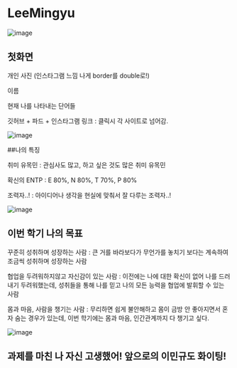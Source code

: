 # LeeMingyu

![image](https://github.com/3rd-PARD-WEB-PART/LeeMingyu/assets/130739811/68cccd8c-81a9-48fe-b79d-2936ca5c438b)
## 첫화면

개인 사진 (인스타그램 느낌 나게 border를 double로!)

이름

현재 나를 나타내는 단어들

깃허브 + 파드 + 인스타그램 링크 : 클릭시 각 사이트로 넘어감.

![image](https://github.com/3rd-PARD-WEB-PART/LeeMingyu/assets/130739811/efdd8a67-9913-4f37-bf4a-e92ab629f89e)

##나의 특징

취미 유목민 : 관심사도 많고, 하고 싶은 것도 많은 취미 유목민

확신의 ENTP : E 80%, N 80%, T 70%, P 80% 

조력자..! : 아이디어나 생각을 현실에 맞춰서 잘 다루는 조력자..!


![image](https://github.com/3rd-PARD-WEB-PART/LeeMingyu/assets/130739811/a3515091-e570-4f9f-bd2e-84d3a739aba5)

## 이번 학기 나의 목표

꾸준히 성취하며 성장하는 사람 : 큰 거를 바라보다가 무언가를 놓치기 보다는 계속하여 조금씩 성취하며 성장하는 사람

협업을 두려워하지않고 자신감이 있는 사람 : 이전에는 나에 대한 확신이 없어 나를 드러내기 두려워했는데, 성취들을 통해 나를 믿고 나의 모든 능력을 협업에 발휘할 수 있는 사람

몸과 마음, 사람을 챙기는 사람 : 무리하면 쉽게 불안해하고 몸이 금방 안 좋아지면서 혼자 숨는 경우가 있는데, 이번 학기에는 몸과 마음, 인간관계까지 다 챙기고 싶다.


![image](https://github.com/3rd-PARD-WEB-PART/LeeMingyu/assets/130739811/a8d1b02c-2486-424d-a7fe-20a44323b372)

## 과제를 마친 나 자신 고생했어! 앞으로의 이민규도 화이팅!
